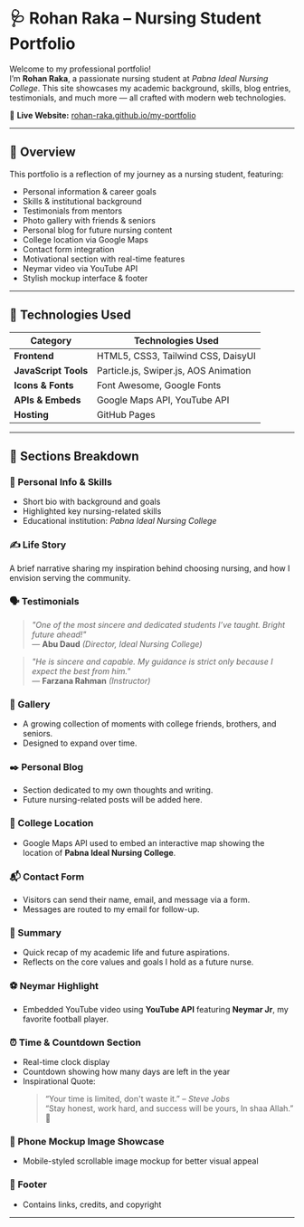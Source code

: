 # 🩺 Rohan Raka – Nursing Student Portfolio

Welcome to my professional portfolio!  
I’m **Rohan Raka**, a passionate nursing student at *Pabna Ideal Nursing College*. This site showcases my academic background, skills, blog entries, testimonials, and much more — all crafted with modern web technologies.

🔗 **Live Website:** [rohan-raka.github.io/my-portfolio](https://rohan-raka.github.io/my-portfolio/)

---

## 🧠 Overview

This portfolio is a reflection of my journey as a nursing student, featuring:

- Personal information & career goals  
- Skills & institutional background  
- Testimonials from mentors  
- Photo gallery with friends & seniors  
- Personal blog for future nursing content  
- College location via Google Maps  
- Contact form integration  
- Motivational section with real-time features  
- Neymar video via YouTube API  
- Stylish mockup interface & footer

---

## 🚀 Technologies Used

| Category            | Technologies Used |
|---------------------|--------------------|
| **Frontend**         | HTML5, CSS3, Tailwind CSS, DaisyUI |
| **JavaScript Tools** | Particle.js, Swiper.js, AOS Animation |
| **Icons & Fonts**    | Font Awesome, Google Fonts |
| **APIs & Embeds**    | Google Maps API, YouTube API |
| **Hosting**          | GitHub Pages |

---

## 🧾 Sections Breakdown

### 👤 Personal Info & Skills
- Short bio with background and goals
- Highlighted key nursing-related skills
- Educational institution: *Pabna Ideal Nursing College*

### ✍️ Life Story
A brief narrative sharing my inspiration behind choosing nursing, and how I envision serving the community.

### 🗣️ Testimonials

> *"One of the most sincere and dedicated students I’ve taught. Bright future ahead!"*  
> — **Abu Daud** *(Director, Ideal Nursing College)*

> *"He is sincere and capable. My guidance is strict only because I expect the best from him."*  
> — **Farzana Rahman** *(Instructor)*

### 📸 Gallery
- A growing collection of moments with college friends, brothers, and seniors.
- Designed to expand over time.

### ✒️ Personal Blog
- Section dedicated to my own thoughts and writing.
- Future nursing-related posts will be added here.

### 📍 College Location
- Google Maps API used to embed an interactive map showing the location of **Pabna Ideal Nursing College**.

### 📬 Contact Form
- Visitors can send their name, email, and message via a form.
- Messages are routed to my email for follow-up.

### 📌 Summary
- Quick recap of my academic life and future aspirations.
- Reflects on the core values and goals I hold as a future nurse.

### ⚽ Neymar Highlight
- Embedded YouTube video using **YouTube API** featuring **Neymar Jr**, my favorite football player.

### ⏰ Time & Countdown Section
- Real-time clock display  
- Countdown showing how many days are left in the year  
- Inspirational Quote:  
  > “Your time is limited, don't waste it.” – *Steve Jobs*  
  > “Stay honest, work hard, and success will be yours, In shaa Allah.” 🤗

### 📱 Phone Mockup Image Showcase
- Mobile-styled scrollable image mockup for better visual appeal

### 🔻 Footer
- Contains links, credits, and copyright

---

